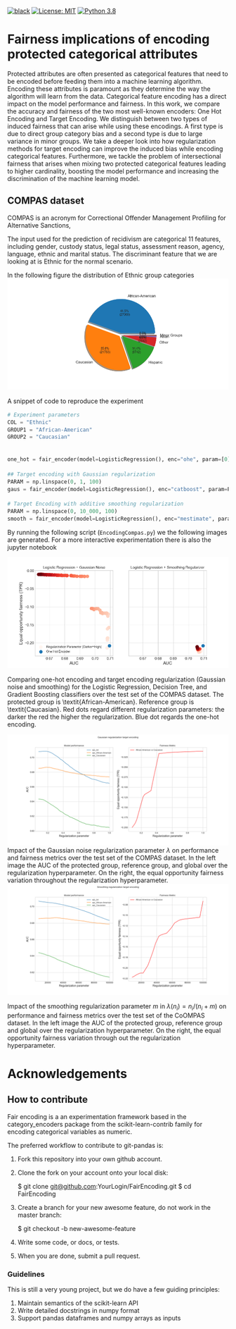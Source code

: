 [![black](https://img.shields.io/badge/code%20style-black-000000.svg?style=plastic)](https://github.com/psf/black)
[![License: MIT](https://img.shields.io/badge/License-MIT-blue.svg?color=g&style=plastic)](https://opensource.org/licenses/MIT)
[![Python 3.8](https://img.shields.io/badge/python-3.8-blue.svg)](https://www.python.org/downloads/release/python-390/)

# Fairness implications of encoding protected categorical attributes

Protected attributes are often presented as categorical features that need to be encoded before feeding them into a machine learning algorithm. Encoding these attributes is paramount as they determine the way the algorithm will learn from the data. Categorical feature encoding has a direct impact on the model performance and fairness. In this work, we compare the accuracy and fairness of the two most well-known encoders: One Hot Encoding and Target Encoding. We distinguish between two types of induced fairness that can arise while using these encodings. A first type is due to direct group category bias and a second type is due to large variance in minor groups. We take a deeper look into how regularization methods for target encoding can improve the induced bias while encoding categorical features. Furthermore, we tackle the problem of intersectional fairness that arises when mixing two protected categorical features leading to higher cardinality, boosting the model performance and increasing the discrimination of the machine learning model.

## COMPAS dataset

COMPAS is an acronym for Correctional Offender Management Profiling for Alternative Sanctions, 

The input used for the prediction of recidivism are categorical 11 features, including gender, custody status, legal status, assessment reason, agency, language, ethnic and marital status. The discriminant feature that we are looking at is Ethnic for the normal scenario.

In the following figure the distribution of Ethnic group categories
![](images/pieCompas.png)


A snippet of code to reproduce the experiment
```python
# Experiment parameters
COL = "Ethnic"
GROUP1 = "African-American"
GROUP2 = "Caucasian"


one_hot = fair_encoder(model=LogisticRegression(), enc="ohe", param=[0])

## Target encoding with Gaussian regularization
PARAM = np.linspace(0, 1, 100)
gaus = fair_encoder(model=LogisticRegression(), enc="catboost", param=PARAM)

# Target Encoding with additive smoothing regularization
PARAM = np.linspace(0, 10_000, 100)
smooth = fair_encoder(model=LogisticRegression(), enc="mestimate", param=PARAM)
```
By running the following script (``EncodingCompas.py``) we the following images are generated. For a more interactive experimentation there is also the jupyter notebook

![](images/compasLinear.png)

Comparing one-hot encoding and target encoding regularization (Gaussian noise and smoothing) for the Logistic Regression, Decision Tree, and Gradient Boosting classifiers over the test set of the COMPAS dataset. The protected group is \textit{African-American}. Reference group is \textit{Caucasian}. Red dots regard different regularization parameters: the darker the red the higher the regularization. Blue dot regards the one-hot encoding.

![](images/compassHyperGaussian.png)
Impact of the Gaussian noise regularization parameter $\lambda$ on performance and fairness metrics over the test set of the COMPAS dataset. In the left image the AUC of the protected group, reference group, and global over the regularization hyperparameter. On the right, the equal opportunity fairness variation throughout the regularization hyperparameter.
![](images/compassHyperSmoothing.png)

Impact of the smoothing regularization parameter $m$ in $\lambda(n_i) = n_i/(n_i+m)$ on performance and fairness metrics over the test set of the CoOMPAS dataset. In the left image the AUC of the protected group, reference group and global over the regularization hyperparameter. On the right, the equal opportunity fairness variation through out the regularization hyperparameter.

# Acknowledgements

## How to contribute

Fair encoding is a an experimentation framework based in the category_encoders package from the scikit-learn-contrib family for encoding categorical variables as numeric.


The preferred workflow to contribute to git-pandas is:

 1. Fork this repository into your own github account.
 2. Clone the fork on your account onto your local disk:
 
    $ git clone git@github.com:YourLogin/FairEncoding.git
    $ cd FairEncoding
    
 3. Create a branch for your new awesome feature, do not work in the master branch:
 
    $ git checkout -b new-awesome-feature
    
 4. Write some code, or docs, or tests.
 5. When you are done, submit a pull request.
 
### Guidelines

This is still a very young project, but we do have a few guiding principles:

 1. Maintain semantics of the scikit-learn API
 2. Write detailed docstrings in numpy format
 3. Support pandas dataframes and numpy arrays as inputs


    
